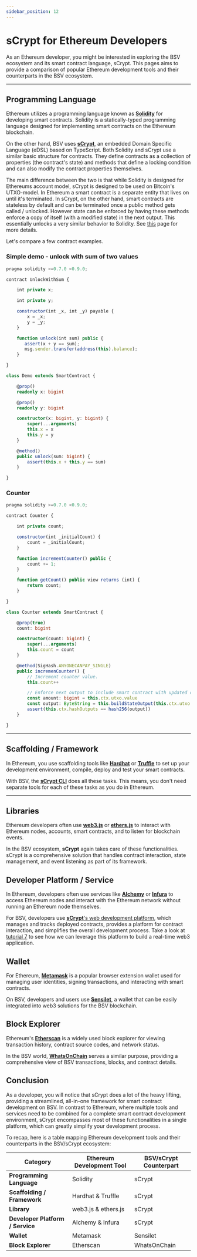```yaml
---
sidebar_position: 12
---
```


# sCrypt for Ethereum Developers

As an Ethereum developer, you might be interested in exploring the BSV ecosystem and its smart contract language, sCrypt. This pages aims to provide a comparison of popular Ethereum development tools and their counterparts in the BSV ecosystem.

---

## Programming Language

Ethereum utilizes a programming language known as [**Solidity**](https://soliditylang.org/) for developing smart contracts. Solidity is a statically-typed programming language designed for implementing smart contracts on the Ethereum blockchain.

On the other hand, BSV uses [**sCrypt**](https://docs.scrypt.io/), an embedded Domain Specific Language (eDSL) based on TypeScript.
Both Solidity and sCrypt use a similar basic structure for contracts. They define contracts as a collection of properties (the contract's state) and methods that define a locking condition and can also modify the contract properties themselves.

The main difference between the two is that while Solidity is designed for Ethereums account model, sCrypt is designed to be used on Bitcoin's UTXO-model. In Ethereum a smart contract is a separate entity that lives on until it's terminated. In sCrypt, on the other hand, smart contracts are stateless by default and can be terminated once a public method gets called / unlocked. However state can be enforced by having these methods enforce a copy of itself (with a modified state) in the next output. This essentially unlocks a very similar behavior to Solidity. See [this](how-to-write-a-contract/stateful-contract.md) page for more details.

Let's compare a few contract examples.

### Simple demo - unlock with sum of two values

```js
pragma solidity >=0.7.0 <0.9.0;

contract UnlockWithSum {

    int private x;

    int private y;

    constructor(int _x, int _y) payable {
        x = _x;
        y = _y;
    }

    function unlock(int sum) public {
       assert(x + y == sum);
       msg.sender.transfer(address(this).balance);
    }

}
```

```ts
class Demo extends SmartContract {

    @prop()
    readonly x: bigint

    @prop()
    readonly y: bigint

    constructor(x: bigint, y: bigint) {
        super(...arguments)
        this.x = x
        this.y = y
    }

    @method()
    public unlock(sum: bigint) {
        assert(this.x + this.y == sum)
    }

}

```

### Counter

```js
pragma solidity >=0.7.0 <0.9.0;

contract Counter {

    int private count;

    constructor(int _initialCount) {
        count = _initialCount;
    }

    function incrementCounter() public {
        count += 1;
    }

    function getCount() public view returns (int) {
        return count;
    }

}
```

```ts
class Counter extends SmartContract {

    @prop(true)
    count: bigint

    constructor(count: bigint) {
        super(...arguments)
        this.count = count
    }

    @method(SigHash.ANYONECANPAY_SINGLE)
    public incremenCounter() {
        // Increment counter value.
        this.count++

        // Enforce next output to include smart contract with updated counter value.
        const amount: bigint = this.ctx.utxo.value
        const output: ByteString = this.buildStateOutput(this.ctx.utxo.value)
        assert(this.ctx.hashOutputs == hash256(output))
    }

}
```

---

## Scaffolding / Framework

In Ethereum, you use scaffolding tools like [**Hardhat**](https://hardhat.org/) or [**Truffle**](https://trufflesuite.com/truffle/) to set up your development environment, compile, deploy and test your smart contracts.

With BSV, the [**sCrypt CLI**](https://www.npmjs.com/package/scrypt-cli) does all these tasks. This means, you don't need separate tools for each of these tasks as you do in Ethereum.

---

## Libraries

Ethereum developers often use [**web3.js**](https://web3js.org/#/) or [**ethers.js**](https://docs.ethers.org) to interact with Ethereum nodes, accounts, smart contracts, and to listen for blockchain events.

In the BSV ecosystem, **sCrypt** again takes care of these functionalities. sCrypt is a comprehensive solution that handles contract interaction, state management, and event listening as part of its framework.

## Developer Platform / Service

In Ethereum, developers often use services like [**Alchemy**](https://www.alchemy.com/) or [**Infura**](https://www.infura.io/) to access Ethereum nodes and interact with the Ethereum network without running an Ethereum node themselves.

For BSV, developers use [**sCrypt**'s web development platform](https://scrypt.io), which manages and tracks deployed contracts, provides a platform for contract interaction, and simplifies the overall development process. Take a look at [tutorial 7](tutorials/voting) to see how we can leverage this platform to build a real-time web3 application.

## Wallet

For Ethereum, [**Metamask**](https://metamask.io/) is a popular browser extension wallet used for managing user identities, signing transactions, and interacting with smart contracts.

On BSV, developers and users use [**Sensilet**](https://sensilet.com/), a wallet that can be easily integrated into web3 solutions for the BSV blockchain.


## Block Explorer

Ethereum's [**Etherscan**](https://etherscan.io/) is a widely used block explorer for viewing transaction history, contract source codes, and network status.

In the BSV world, [**WhatsOnChain**](https://whatsonchain.com/) serves a similar purpose, providing a comprehensive view of BSV transactions, blocks, and contract details.


## Conclusion

As a developer, you will notice that sCrypt does a lot of the heavy lifting, providing a streamlined, all-in-one framework for smart contract development on BSV. In contrast to Ethereum, where multiple tools and services need to be combined for a complete smart contract development environment, sCrypt encompasses most of these functionalities in a single platform, which can greatly simplify your development process.

To recap, here is a table mapping Ethereum development tools and their counterparts in the BSV/sCrypt ecosystem:

| Category | Ethereum Development Tool | BSV/sCrypt Counterpart |
| --- | --- | --- |
| **Programming Language** | Solidity | sCrypt |
| **Scaffolding / Framework** | Hardhat & Truffle | sCrypt |
| **Library** | web3.js & ethers.js | sCrypt |
| **Developer Platform / Service** | Alchemy & Infura | sCrypt |
| **Wallet** | Metamask | Sensilet |
| **Block Explorer** | Etherscan | WhatsOnChain |
